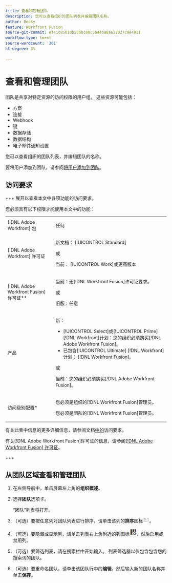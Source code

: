 ```yaml
---
title: 查看和管理团队
description: 您可以查看组织的团队列表并编辑团队名称。
author: Becky
feature: Workfront Fusion
source-git-commit: ef41c85010b53bbc80c5b44ba8a622027c9e4911
workflow-type: tm+mt
source-wordcount: '301'
ht-degree: 3%

---
```


# 查看和管理团队

团队是共享对特定资源的访问权限的用户组。 这些资源可能包括：

* 方案
* 连接
* Webhook
* 键
* 数据存储
* 数据结构
* 电子邮件通知设置

您可以查看组织的团队列表，并编辑团队的名称。

要将用户添加到团队，请参阅[将用户添加到团队](/help/workfront-fusion/set-up-and-manage-workfront-fusion/set-up-and-manage-orgs-and-teams/set-up-orgs-teams-and-users/add-a-user-to-a-team.md)。

## 访问要求

+++ 展开以查看本文中各项功能的访问要求。

您必须具有以下权限才能使用本文中的功能：

<table style="table-layout:auto">
 <col> 
 <col> 
 <tbody> 
  <tr> 
   <td role="rowheader">[!DNL Adobe Workfront] 包</td> 
   <td> <p>任何</p> </td> 
  </tr> 
  <tr data-mc-conditions=""> 
   <td role="rowheader">[!DNL Adobe Workfront] 许可证</td> 
   <td> <p>新文档： [!UICONTROL Standard]</p><p>或</p><p>当前： [!UICONTROL Work]或更高版本</p> </td> 
  </tr> 
  <tr> 
   <td role="rowheader">[!DNL Adobe Workfront Fusion] 许可证**</td> 
   <td>
   <p>当前：无[!DNL Workfront Fusion]许可证要求。</p>
   <p>或</p>
   <p>旧版：任意 </p>
   </td> 
  </tr> 
  <tr> 
   <td role="rowheader">产品</td> 
   <td>
   <p>新：</p> <ul><li>[!UICONTROL Select]或[!UICONTROL Prime] [!DNL Workfront]计划：您的组织必须购买[!DNL Adobe Workfront Fusion]。</li><li>已包含[!UICONTROL Ultimate] [!DNL Workfront]计划： [!DNL Workfront Fusion]。</li></ul>
   <p>或</p>
   <p>当前：您的组织必须购买[!DNL Adobe Workfront Fusion]。</p>
   </td> 
  </tr>
  <tr data-mc-conditions=""> 
   <td role="rowheader">访问级别配置*</td> 
   <td> 
     <p>您必须是组织的[!DNL Workfront Fusion]管理员。</p>
     <p>您必须是团队的[!DNL Workfront Fusion]管理员。</p>
   </td> 
  </tr> 
   </td> 
  </tr> 
 </tbody> 
</table>

有关此表中信息的更多详细信息，请参阅文档[中的](/help/workfront-fusion/references/licenses-and-roles/access-level-requirements-in-documentation.md)访问要求。

有关[!DNL Adobe Workfront Fusion]许可证的信息，请参阅[[!DNL Adobe Workfront Fusion] 许可证](/help/workfront-fusion/set-up-and-manage-workfront-fusion/licensing-operations-overview/license-automation-vs-integration.md)。

+++

## 从团队区域查看和管理团队

1. 在左侧导航中，单击屏幕左上角的&#x200B;**组织概述**。
1. 选择&#x200B;**团队**&#x200B;选项卡。

   “团队”列表将打开。

1. （可选）要按任意列对团队列表进行排序，请单击该列的&#x200B;**排序**&#x200B;图标![排序图标](assets/sort-icon.png)。
1. （可选）要隐藏或显示列，请单击列表右上角附近的&#x200B;**列**&#x200B;图标![列图标](assets/columns-icon.png)，然后启用或禁用列。
1. （可选）要筛选列表，请在搜索栏中开始输入。 列表筛选器以仅包含包含您的搜索词的团队。
1. （可选）要重命名团队，请单击该团队行中的&#x200B;**编辑**，然后输入新的团队名称并单击&#x200B;**保存**。



